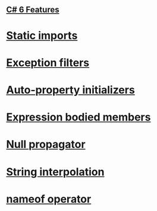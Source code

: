 [C# 6 Features](https://learn.microsoft.com/en-us/dotnet/csharp/whats-new/csharp-version-history#c-version-60)
---

# [Static imports](https://learn.microsoft.com/en-us/dotnet/csharp/language-reference/keywords/using-directive)

# [Exception filters](https://learn.microsoft.com/en-us/dotnet/csharp/language-reference/keywords/when)

# [Auto-property initializers](https://learn.microsoft.com/en-us/dotnet/csharp/properties)

# [Expression bodied members](https://learn.microsoft.com/en-us/dotnet/csharp/language-reference/operators/lambda-operator#expression-body-definition)

# [Null propagator](https://learn.microsoft.com/en-us/dotnet/csharp/language-reference/operators/member-access-operators#null-conditional-operators--and-)

# [String interpolation](https://learn.microsoft.com/en-us/dotnet/csharp/language-reference/tokens/interpolated)

# [nameof operator](https://learn.microsoft.com/en-us/dotnet/csharp/language-reference/operators/nameof)
